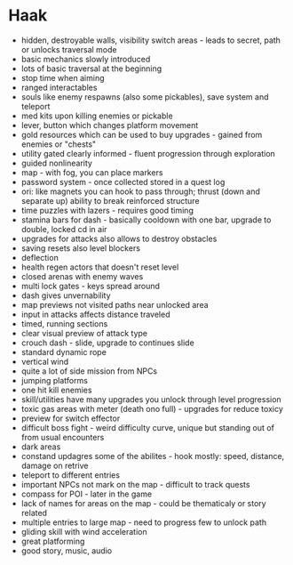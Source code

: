 # Haak

- hidden, destroyable walls, visibility switch areas - leads to secret, path or unlocks traversal mode
- basic mechanics slowly introduced
- lots of basic traversal at the beginning
- stop time when aiming
- ranged interactables
- souls like enemy respawns (also some pickables), save system and teleport
- med kits upon killing enemies or pickable
- lever, button which changes platform movement
- gold resources which can be used to buy upgrades - gained from enemies or "chests"
- utility gated clearly informed - fluent progression through exploration
- guided nonlinearity
- map - with fog, you can place markers
- password system - once collected stored in a quest log
- ori: like magnets you can hook to pass through; thrust (down and separate up) ability to break reinforced structure
- time puzzles with lazers - requires good timing
- stamina bars for dash - basically cooldown with one bar, upgrade to double, locked cd in air
- upgrades for attacks also allows to destroy obstacles
- saving resets also level blockers
- deflection
- health regen actors that doesn't reset level
- closed arenas with enemy waves
- multi lock gates - keys spread around
- dash gives unvernability
- map previews not visited paths near unlocked area
- input in attacks affects distance traveled
- timed, running sections
- clear visual preview of attack type
- crouch dash - slide, upgrade to continues slide
- standard dynamic rope
- vertical wind
- quite a lot of side mission from NPCs
- jumping platforms
- one hit kill enemies
- skill/utilities have many upgrades you unlock through level progression
- toxic gas areas with meter (death ono full) - upgrades for reduce toxicy
- preview for switch effector
- difficult boss fight - weird difficulty curve, unique but standing out of from usual encounters
- dark areas
- constand updagres some of the abilites - hook mostly: speed, distance, damage on retrive
- teleport to different entries
- important NPCs not mark on the map - difficult to track quests
- compass for POI - later in the game
- lack of names for areas on the map - could be thematicaly or story related
- multiple entries to large map - need to progress few to unlock path
- gliding skill with wind acceleration
- great platforming
- good story, music, audio